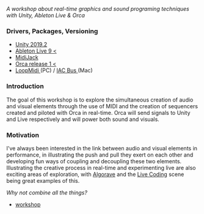 _A workshop about real-time graphics and sound programing techniques with Unity, Ableton Live & Orca_

### Drivers, Packages, Versioning 
-  [Unity 2019.2](https://store.unity.com/#plans-individual)
-  [Ableton Live 9 < ](https://www.ableton.com/en/)
-  [MidiJack](https://github.com/keijiro/MidiJack)
-  [Orca release 1 <](https://hundredrabbits.itch.io/orca)
-  [LoopMidi ](http://www.tobias-erichsen.de/software/loopmidi.html) (PC) / [IAC Bus ](https://help.ableton.com/hc/en-us/articles/209774225-How-to-setup-a-virtual-MIDI-bus) (Mac)

### Introduction

The goal of this workshop is to explore the simultaneous creation of audio and visual elements through the use of MIDI and the creation of sequencers created and piloted with Orca in real-time. Orca will send signals to Unity and Live respectively and will power both sound and visuals.

### Motivation

I've always been interested in the link between audio and visual elements in performance, in illustrating the push and pull they exert on each other and developing fun ways of coupling and decoupling these two elements. Illustrating the creative process in real-time and experimenting live are also exciting areas of exploration, with [Algorave](https://en.wikipedia.org/wiki/Algorave)  and the [Live Coding](https://en.wikipedia.org/wiki/Live_coding) scene being great examples of this. 

_Why not combine all the things?_ 

- [workshop](https://github.com/elizasj/GenerativeAudioViz_/blob/master/WORKSHOP.md)